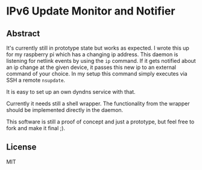 # IPv6 Update Monitor and Notifier


## Abstract

It's currently still in prototype state but works as expected. I wrote this up for my raspberry pi which has a changing ip address.
This daemon is listening for netlink events by using the `ip` command. If it gets notified about an ip change at the given device, it
passes this new ip to an external command of your choice. In my setup this command simply executes via SSH a remote `nsupdate`.

It is easy to set up an own dyndns service with that.

Currently it needs still a shell wrapper. The functionality from the wrapper should be implemented directly in the daemon.

This software is still a proof of concept and just a prototype, but feel free to fork and make it final ;).


## License

MIT
